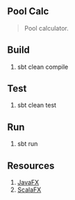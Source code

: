 Pool Calc
---------
>Pool calculator.

Build
-----
1. sbt clean compile

Test
----
1. sbt clean test

Run
---
1. sbt run

Resources
---------
1. [JavaFX](https://openjfx.io/index.html)
2. [ScalaFX](http://www.scalafx.org/)
